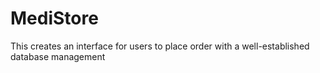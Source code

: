 # MediStore
This creates an interface for users to place order with a well-established database management 
